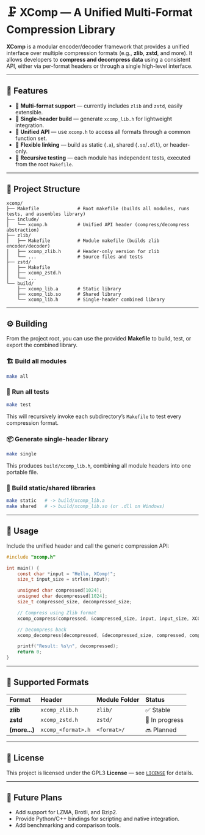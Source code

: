 # 🗜️ XComp — A Unified Multi-Format Compression Library

**XComp** is a modular encoder/decoder framework that provides a unified interface over multiple compression formats (e.g., **zlib**, **zstd**, and more).
It allows developers to **compress and decompress data** using a consistent API, either via per-format headers or through a single high-level interface.

---

## 🚀 Features

* 🔹 **Multi-format support** — currently includes `zlib` and `zstd`, easily extensible.
* 🔹 **Single-header build** — generate `xcomp_lib.h` for lightweight integration.
* 🔹 **Unified API** — use `xcomp.h` to access all formats through a common function set.
* 🔹 **Flexible linking** — build as static (`.a`), shared (`.so`/`.dll`), or header-only.
* 🔹 **Recursive testing** — each module has independent tests, executed from the root `Makefile`.

---

## 🧩 Project Structure

```
xcomp/
├── Makefile              # Root makefile (builds all modules, runs tests, and assembles library)
├── include/
│   └── xcomp.h           # Unified API header (compress/decompress abstraction)
├── zlib/
│   ├── Makefile          # Module makefile (builds zlib encoder/decoder)
│   ├── xcomp_zlib.h      # Header-only version for zlib
│   └── ...               # Source files and tests
├── zstd/
│   ├── Makefile
│   ├── xcomp_zstd.h
│   └── ...
└── build/
    ├── xcomp_lib.a       # Static library
    ├── xcomp_lib.so      # Shared library
    └── xcomp_lib.h       # Single-header combined library
```

---

## ⚙️ Building

From the project root, you can use the provided **Makefile** to build, test, or export the combined library.

### 🏗️ Build all modules

```bash
make all
```

### 🧪 Run all tests

```bash
make test
```

This will recursively invoke each subdirectory’s `Makefile` to test every compression format.

### 📦 Generate single-header library

```bash
make single
```

This produces `build/xcomp_lib.h`, combining all module headers into one portable file.

### 🔗 Build static/shared libraries

```bash
make static   # -> build/xcomp_lib.a
make shared   # -> build/xcomp_lib.so (or .dll on Windows)
```

---

## 🧠 Usage

Include the unified header and call the generic compression API:

```c
#include "xcomp.h"

int main() {
    const char *input = "Hello, XComp!";
    size_t input_size = strlen(input);

    unsigned char compressed[1024];
    unsigned char decompressed[1024];
    size_t compressed_size, decompressed_size;

    // Compress using Zlib format
    xcomp_compress(compressed, &compressed_size, input, input_size, XCOMP_ZLIB);

    // Decompress back
    xcomp_decompress(decompressed, &decompressed_size, compressed, compressed_size, XCOMP_ZLIB);

    printf("Result: %s\n", decompressed);
    return 0;
}
```

---

## 🧩 Supported Formats

| Format        | Header             | Module Folder | Status         |
| :------------ | :----------------- | :------------ | :------------- |
| **zlib**      | `xcomp_zlib.h`     | `zlib/`       | ✅ Stable       |
| **zstd**      | `xcomp_zstd.h`     | `zstd/`       | 🚧 In progress |
| **(more...)** | `xcomp_<format>.h` | `<format>/`   | 🔜 Planned     |

---

## 🧾 License

This project is licensed under the GPL3 **License** — see [`LICENSE`](LICENSE) for details.

---

## 🌟 Future Plans

* Add support for LZMA, Brotli, and Bzip2.
* Provide Python/C++ bindings for scripting and native integration.
* Add benchmarking and comparison tools.
